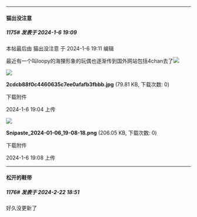 
*****

####  猫出没注意  
##### 1175#       发表于 2024-1-6 19:09

 本帖最后由 猫出没注意 于 2024-1-6 19:11 编辑 

最近有一个叫loopy的海狸形象的玩偶也逐渐传到国外网站包括4chan去了<img src="https://static.saraba1st.com/image/smiley/face2017/068.png" referrerpolicy="no-referrer">

<img src="https://img.saraba1st.com/forum/202401/06/190414wxa4bllhu7gbtzyx.jpg" referrerpolicy="no-referrer">

<strong>2cdcb88f0c4460635c7ee0afafb3fbbb.jpg</strong> (79.81 KB, 下载次数: 0)

下载附件

2024-1-6 19:04 上传

<img src="https://img.saraba1st.com/forum/202401/06/190845va79knhikfi3i717.png" referrerpolicy="no-referrer">

<strong>Snipaste_2024-01-06_19-08-18.png</strong> (206.05 KB, 下载次数: 0)

下载附件

2024-1-6 19:08 上传

*****

####  松开的鞋带  
##### 1176#       发表于 2024-2-22 18:51

好久没更新了

